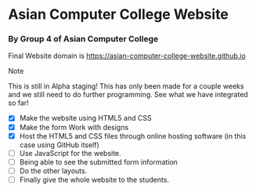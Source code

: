 # Asian Computer College Website
### By Group 4 of Asian Computer College
Final Website domain is
https://asian-computer-college-website.github.io
> [!NOTE]
> This is still in Alpha staging! This has only been made for a couple weeks and we still need to do further programming. See what we have integrated so far!

- [x] Make the website using HTML5 and CSS
- [x] Make the form Work with designs
- [x] Host the HTML5 and CSS files through online hosting software (in this case using GitHub itself)
- [ ] Use JavaScript for the website.
- [ ] Being able to see the submitted form information
- [ ] Do the other layouts.
- [ ] Finally give the whole website to the students.
